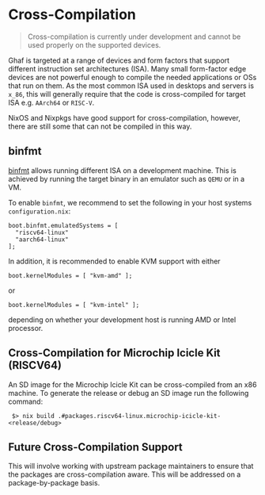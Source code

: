 <!--
    Copyright 2022-2023 TII (SSRC) and the Ghaf contributors
    SPDX-License-Identifier: CC-BY-SA-4.0
-->

# Cross-Compilation

> Cross-compilation is currently under development and cannot be used properly on the supported devices.

Ghaf is targeted at a range of devices and form factors that support different instruction set architectures (ISA). Many small form-factor edge devices are not powerful enough to compile the needed applications or OSs that run on them. As the most common ISA used in desktops and servers is ``x_86``, this will generally require that the code is cross-compiled for target ISA e.g. ``AArch64`` or ``RISC-V``.

NixOS and Nixpkgs have good support for cross-compilation, however, there are still some that can not be compiled in this way.


## binfmt

[binfmt](https://en.wikipedia.org/wiki/Binfmt_misc) allows running different ISA on a development machine. This is achieved by running the target binary in an emulator such as ``QEMU`` or in a VM.

To enable ``binfmt``, we recommend to set the following in your host systems ``configuration.nix``:

    boot.binfmt.emulatedSystems = [
      "riscv64-linux"
      "aarch64-linux"
    ];

In addition, it is recommended to enable KVM support with either

    boot.kernelModules = [ "kvm-amd" ];

or

    boot.kernelModules = [ "kvm-intel" ];

depending on whether your development host is running AMD or Intel processor.


## Cross-Compilation for Microchip Icicle Kit (RISCV64)

An SD image for the Microchip Icicle Kit can be cross-compiled from an x86 machine. To generate the release or debug an SD image run the following command:

```
 $> nix build .#packages.riscv64-linux.microchip-icicle-kit-<release/debug>
```

## Future Cross-Compilation Support

This will involve working with upstream package maintainers to ensure that the packages are cross-compilation aware. This will be addressed on a package-by-package basis.

